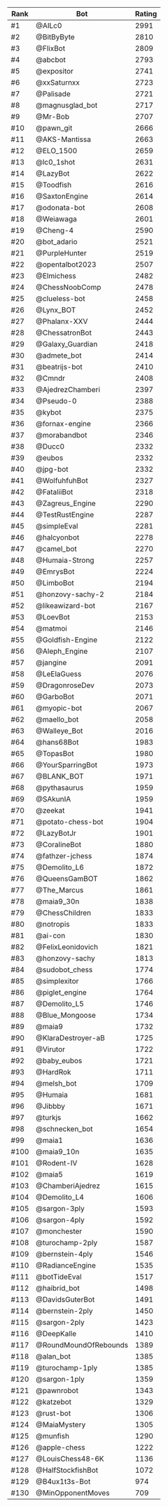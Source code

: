 Rank|Bot|Rating
---|---|---
#1|@AILc0|2991
#2|@BitByByte|2810
#3|@FlixBot|2809
#4|@abcbot|2793
#5|@expositor|2741
#6|@xxSaturnxx|2723
#7|@Palisade|2721
#8|@magnusglad_bot|2717
#9|@Mr-Bob|2707
#10|@pawn_git|2666
#11|@AKS-Mantissa|2663
#12|@ELO_1500|2659
#13|@lc0_1shot|2631
#14|@LazyBot|2622
#15|@Toodfish|2616
#16|@SaxtonEngine|2614
#17|@odonata-bot|2608
#18|@Weiawaga|2601
#19|@Cheng-4|2590
#20|@bot_adario|2521
#21|@PurpleHunter|2519
#22|@opentalbot2023|2507
#23|@Elmichess|2482
#24|@ChessNoobComp|2478
#25|@clueless-bot|2458
#26|@Lynx_BOT|2452
#27|@Phalanx-XXV|2444
#28|@ChessatronBot|2443
#29|@Galaxy_Guardian|2418
#30|@admete_bot|2414
#31|@beatrijs-bot|2410
#32|@Cmndr|2408
#33|@AjedrezChamberi|2397
#34|@Pseudo-0|2388
#35|@kybot|2375
#36|@fornax-engine|2366
#37|@morabandbot|2346
#38|@Ducc0|2332
#39|@eubos|2332
#40|@jpg-bot|2332
#41|@WolfuhfuhBot|2327
#42|@FataliiBot|2318
#43|@Zagreus_Engine|2290
#44|@TestRustEngine|2287
#45|@simpleEval|2281
#46|@halcyonbot|2278
#47|@camel_bot|2270
#48|@Humaia-Strong|2257
#49|@EmrysBot|2224
#50|@LimboBot|2194
#51|@honzovy-sachy-2|2184
#52|@likeawizard-bot|2167
#53|@LoevBot|2153
#54|@matmoi|2146
#55|@Goldfish-Engine|2122
#56|@Aleph_Engine|2107
#57|@jangine|2091
#58|@LeElaGuess|2076
#59|@DragonroseDev|2073
#60|@GarboBot|2071
#61|@myopic-bot|2067
#62|@maello_bot|2058
#63|@Walleye_Bot|2016
#64|@hans68Bot|1983
#65|@TopasBot|1980
#66|@YourSparringBot|1973
#67|@BLANK_BOT|1971
#68|@pythasaurus|1959
#69|@SAkunIA|1959
#70|@zeekat|1941
#71|@potato-chess-bot|1904
#72|@LazyBotJr|1901
#73|@CoralineBot|1880
#74|@fathzer-jchess|1874
#75|@Demolito_L6|1872
#76|@QueensGamBOT|1862
#77|@The_Marcus|1861
#78|@maia9_30n|1838
#79|@ChessChildren|1833
#80|@notropis|1833
#81|@ai-con|1830
#82|@FelixLeonidovich|1821
#83|@honzovy-sachy|1813
#84|@sudobot_chess|1774
#85|@simplexitor|1766
#86|@piglet_engine|1764
#87|@Demolito_L5|1746
#88|@Blue_Mongoose|1734
#89|@maia9|1732
#90|@KlaraDestroyer-aB|1725
#91|@Virutor|1722
#92|@baby_eubos|1721
#93|@HardRok|1711
#94|@melsh_bot|1709
#95|@Humaia|1681
#96|@Jibbby|1671
#97|@turkjs|1662
#98|@schnecken_bot|1654
#99|@maia1|1636
#100|@maia9_10n|1635
#101|@Rodent-IV|1628
#102|@maia5|1619
#103|@ChamberiAjedrez|1615
#104|@Demolito_L4|1606
#105|@sargon-3ply|1593
#106|@sargon-4ply|1592
#107|@monchester|1590
#108|@turochamp-2ply|1587
#109|@bernstein-4ply|1546
#110|@RadianceEngine|1535
#111|@botTideEval|1517
#112|@haibrid_bot|1498
#113|@DavidsGuterBot|1491
#114|@bernstein-2ply|1450
#115|@sargon-2ply|1423
#116|@DeepKalle|1410
#117|@RoundMoundOfRebounds|1389
#118|@alan_bot|1385
#119|@turochamp-1ply|1385
#120|@sargon-1ply|1359
#121|@pawnrobot|1343
#122|@katzebot|1329
#123|@rust-bot|1306
#124|@MaiaMystery|1305
#125|@munfish|1290
#126|@apple-chess|1222
#127|@LouisChess48-6K|1136
#128|@HalfStockfishBot|1072
#129|@B4ux1t3s-Bot|974
#130|@MinOpponentMoves|709
